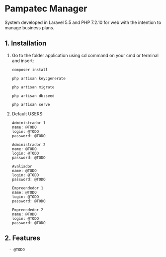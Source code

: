 # Pampatec Manager
System developed in Laravel 5.5 and PHP 7.2.10 for web with the intention to manage business plans.

## 1. Installation

1. Go to the folder application using cd command on your cmd or terminal and insert:

    ```
    composer install
    ```    
    ```
    php artisan key:generate
    ```
    ```
    php artisan migrate
    ``` 
    ```
    php artisan db:seed
    ``` 
    ```
    php artisan serve
    ```  
 
2. Default USERS:

    ```
    Administrador 1
    name: @TODO
    login: @TODO
    password: @TODO
    ```
    ```
    Administrador 2
    name: @TODO
    login: @TODO
    password: @TODO
    ```
    ```
    Avaliador
    name: @TODO
    login: @TODO
    password: @TODO
    ```
    ```
    Empreendedor 1
    name: @TODO
    login: @TODO
    password: @TODO
    ```
    ```
    Empreendedor 2
    name: @TODO
    login: @TODO
    password: @TODO
    ```
    
## 2. Features
  ```
    - @TODO
  ```
